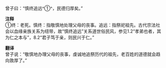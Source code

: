 曾子曰：“慎终追远^①^，民德归厚矣。”

**注释**  
①终：老死。慎终：指敬慎地处理父母的丧事。追远：指祭祀祖先。古代宗法社会以血缘亲族关系为纽带，故“慎终追远”关系道世俗民风，参见1.2“孝弟也者，其为仁之本与”，8.2“君子笃于亲，则民兴于仁。”

**翻译**  
曾子说：“敬慎地办理父母的丧事，虔诚地追祭历代的祖先，老百姓的道德就会趋向敦厚了。”